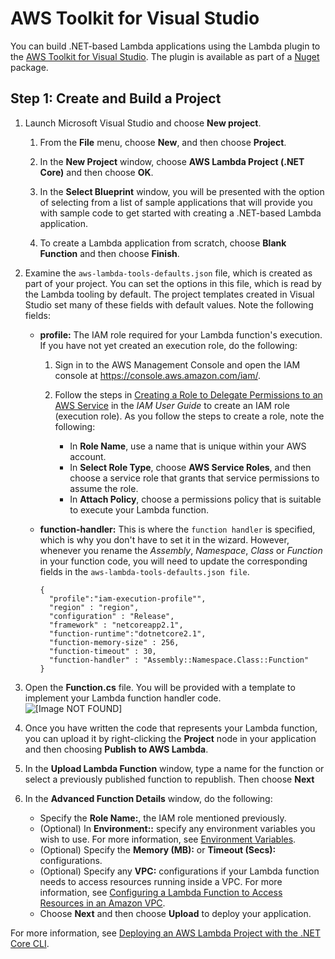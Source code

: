 # AWS Toolkit for Visual Studio<a name="lambda-dotnet-create-deployment-package-toolkit"></a>

You can build \.NET\-based Lambda applications using the Lambda plugin to the [AWS Toolkit for Visual Studio](https://aws.amazon.com/visualstudio/)\. The plugin is available as part of a [Nuget](https://www.nuget.org/packages/Amazon.Lambda/) package\.

## Step 1: Create and Build a Project<a name="dotnet-vs-create-project"></a>

1. Launch Microsoft Visual Studio and choose **New project**\. 

   1. From the **File** menu, choose **New**, and then choose **Project**\. 

   1. In the **New Project** window, choose **AWS Lambda Project \(\.NET Core\)** and then choose **OK**\.

   1. In the **Select Blueprint** window, you will be presented with the option of selecting from a list of sample applications that will provide you with sample code to get started with creating a \.NET\-based Lambda application\. 

   1. To create a Lambda application from scratch, choose **Blank Function** and then choose **Finish**\. 

1. Examine the `aws-lambda-tools-defaults.json` file, which is created as part of your project\. You can set the options in this file, which is read by the Lambda tooling by default\. The project templates created in Visual Studio set many of these fields with default values\. Note the following fields:
   + **profile:** The IAM role required for your Lambda function's execution\. If you have not yet created an execution role, do the following:

     1. Sign in to the AWS Management Console and open the IAM console at [https://console\.aws\.amazon\.com/iam/](https://console.aws.amazon.com/iam/)\.

     1. Follow the steps in [Creating a Role to Delegate Permissions to an AWS Service](https://docs.aws.amazon.com/IAM/latest/UserGuide/id_roles_create_for-service.html) in the *IAM User Guide* to create an IAM role \(execution role\)\. As you follow the steps to create a role, note the following:
        + In **Role Name**, use a name that is unique within your AWS account\. 
        + In **Select Role Type**, choose **AWS Service Roles**, and then choose a service role that grants that service permissions to assume the role\.
        + In **Attach Policy**, choose a permissions policy that is suitable to execute your Lambda function\.
   + **function\-handler:** This is where the `function handler` is specified, which is why you don't have to set it in the wizard\. However, whenever you rename the *Assembly*, *Namespace*, *Class* or *Function* in your function code, you will need to update the corresponding fields in the `aws-lambda-tools-defaults.json file`\.

     ```
     {
       "profile":"iam-execution-profile"",
       "region" : "region",
       "configuration" : "Release",
       "framework" : "netcoreapp2.1",
       "function-runtime":"dotnetcore2.1",
       "function-memory-size" : 256,
       "function-timeout" : 30,
       "function-handler" : "Assembly::Namespace.Class::Function" 
     }
     ```

1. Open the **Function\.cs** file\. You will be provided with a template to implement your Lambda function handler code\.  
![\[Image NOT FOUND\]](http://docs.aws.amazon.com/lambda/latest/dg/images/lambda-function.png)

1. Once you have written the code that represents your Lambda function, you can upload it by right\-clicking the **Project** node in your application and then choosing **Publish to AWS Lambda**\.

1. In the **Upload Lambda Function** window, type a name for the function or select a previously published function to republish\. Then choose **Next**

1. In the **Advanced Function Details** window, do the following: 
   + Specify the **Role Name:**, the IAM role mentioned previously\.
   + \(Optional\) In **Environment::** specify any environment variables you wish to use\. For more information, see [Environment Variables](env_variables.md)\.
   + \(Optional\) Specify the **Memory \(MB\):** or **Timeout \(Secs\):** configurations\.
   + \(Optional\) Specify any **VPC:** configurations if your Lambda function needs to access resources running inside a VPC\. For more information, see [Configuring a Lambda Function to Access Resources in an Amazon VPC](vpc.md)\.
   + Choose **Next** and then choose **Upload** to deploy your application\.

For more information, see [Deploying an AWS Lambda Project with the \.NET Core CLI](https://docs.aws.amazon.com/toolkit-for-visual-studio/latest/user-guide/welcome.html)\.